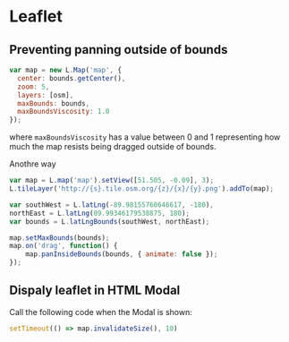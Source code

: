 
# Leaflet

## Preventing panning outside of bounds

```javascript
var map = new L.Map('map', {
  center: bounds.getCenter(),
  zoom: 5,
  layers: [osm],
  maxBounds: bounds,
  maxBoundsViscosity: 1.0
});
```
where `maxBoundsViscosity` has a value between 0 and 1 representing how much the map resists being dragged outside of bounds.

Anothre way
```javascript
var map = L.map('map').setView([51.505, -0.09], 3);
L.tileLayer('http://{s}.tile.osm.org/{z}/{x}/{y}.png').addTo(map);

var southWest = L.latLng(-89.98155760646617, -180),
northEast = L.latLng(89.99346179538875, 180);
var bounds = L.latLngBounds(southWest, northEast);

map.setMaxBounds(bounds);
map.on('drag', function() {
    map.panInsideBounds(bounds, { animate: false });
});
```

## Dispaly leaflet in HTML Modal
Call the following code when the Modal is shown:
```javascript
setTimeout(() => map.invalidateSize(), 10)
```
